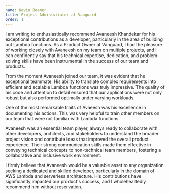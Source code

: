```yaml
---
name: Kevin Beamer
title: Project Administrator at Vanguard
order: 1
---
```


I am writing to enthusiastically recommend Avaneesh Khandekar for his exceptional contributions as a developer, particularly in the area of building out Lambda functions. As a Product Owner at Vanguard, I had the pleasure of working closely with Avaneesh on my team on multiple projects, and I can confidently say that his technical expertise, dedication, and problem-solving skills have been instrumental in the success of our team and products.

From the moment Avaneesh joined our team, it was evident that he exceptional teammate. His ability to translate complex requirements into efficient and scalable Lambda functions was truly impressive. The quality of his code and attention to detail ensured that our applications were not only robust but also performed optimally under varying workloads.

One of the most remarkable traits of Avaeesh was his excellence in documenting his actions. This was very helpful to train other members on our team that were not familiar with Lambda functions. 

Avaneesh was an essential team player, always ready to collaborate with other developers, architects, and stakeholders to understand the broader project vision and contribute ideas that improved the overall product experience. Their strong communication skills made them effective in conveying technical concepts to non-technical team members, fostering a collaborative and inclusive work environment.

I firmly believe that Avaneesh would be a valuable asset to any organization seeking a dedicated and skilled developer, particularly in the domain of AWS Lambda and serverless architecture. His contributions have significantly impacted our product's success, and I wholeheartedly recommend him without reservation.